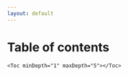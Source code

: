 ```yaml
---
layout: default
---
```


# Table of contents

```
<Toc minDepth="1" maxDepth="5"></Toc>
```

<Toc></Toc>